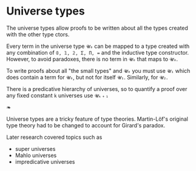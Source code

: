 # Universe types

The universe types 
allow proofs to be written 
about all the types created 
with the other type ctors.

Every term in the universe type `𝓤₀`
can be mapped to a type created 
with any combination of 
`𝟘, 𝟙, 𝟚, Σ, Π, =` and
the inductive type constructor. 
However, to avoid paradoxes, 
there is no term in `𝓤₀` that maps to `𝓤₀`.

To write proofs about 
all "the small types" and `𝓤₀` 
you must use `𝓤₁` 
which does contain a term for `𝓤₀`, 
but not for itself `𝓤₁`.
Similarly, for `𝓤₂`. 

There is a predicative hierarchy of universes, 
so to quantify a proof over any 
fixed constant `k` universes use `𝓤ₖ﹢₁`

❧

Universe types are a tricky feature of type theories. 
Martin-Löf's original type theory had to be changed to 
account for Girard's paradox.

Later research covered topics such as 
- super universes
- Mahlo universes
- impredicative universes
